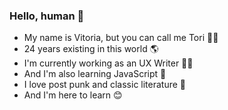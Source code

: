 ### Hello, human 👋

- My name is Vitoria, but you can call me Tori 🧙‍♀️
- 24 years existing in this world 🌎
- I'm currently working as an UX Writer 👩‍💻
- And I'm also learning JavaScript 🌹
- I love post punk and classic literature 💖
- And I'm here to learn 😊
